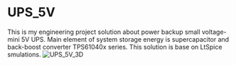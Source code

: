 # UPS_5V
This is my engineering project solution about power backup small voltage- mini 5V UPS. Main element of system storage energy is supercapacitor and back-boost converter TPS61040x series. This solution is base on LtSpice smulations.
![UPS_5V_3D](https://user-images.githubusercontent.com/122722939/227499989-3d81797a-b9cb-431c-94be-ec1f17c2b94e.png)
